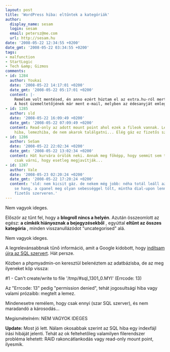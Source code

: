 ```yaml
---
layout: post
title: 'WordPress hiba: eltűntek a kategóriák'
author:
  display_name: sesam
  login: sesam
  email: petersz@me.com
  url: http://sesam.hu
date: '2008-05-22 12:34:55 +0200'
date_gmt: '2008-05-22 03:34:55 +0200'
tags:
- malfunction
- StartLogic
- Tech &amp; Gizmos
comments:
- id: 1284
  author: Youkai
  date: '2008-05-22 14:17:01 +0200'
  date_gmt: '2008-05-22 05:17:01 +0200'
  content: |-
    Remélem volt mentésed, én anno ezért húztam el az extra.hu-ról mert mesebeli volt a müködése, tudod, hol volt, hol nemvolt... pedig az ingyenes volt...
    A host üzemeltetőjének már ment e-mail, melyben az édesanyját emlegeted negatív jelzős szerkezetben?
- id: 1285
  author: sld
  date: '2008-05-22 16:09:49 +0200'
  date_gmt: '2008-05-22 07:09:49 +0200'
  content: Read-only az adott mount point ahol ezek a fileok vannak. Lehet RAID vezérlő
    hiba, lemezhiba, de nem akarok találgatni... Elég gáz ez fizetős szerveren.
- id: 1286
  author: SeSam
  date: '2008-05-22 22:02:34 +0200'
  date_gmt: '2008-05-22 13:02:34 +0200'
  content: Hát kurvára örülök neki. Annak meg főképp, hogy semmit sem tudok tenni,
    csak várni, hogy esetleg megjavítják...
- id: 1287
  author: Vale
  date: '2008-05-23 02:20:24 +0200'
  date_gmt: '2008-05-22 17:20:24 +0200'
  content: 'sld: nem kicsit gáz. de nekem még jobb: néha totál leáll az sql, se kép,
    se hang. a cpanel meg olyan sebességgel tölt, mintha dial-upon lennék. na az gáz
    fizetős szerveren.'
---
```


Nem vagyok ideges.

Először az tűnt fel, hogy a **blogroll nincs a helyén**. Azután összeomlott az egész: **a címkék hiányoznak a bejegyzésekből** , egyúttal **eltűnt az összes kategória** , minden visszanullázódot "uncategorised" alá.

Nem vagyok ideges.

A legrelevánsabbnak tűnő információ, amit a Google kidobott, hogy [indítsam újra az SQL szervert](http://www.top10tech.com/web/2008/03/07/blogging-tips/wordpress/holy-crap-my-wordpress-categories-disappeared). Hát persze.

Közben a phpmyadmin-on keresztül belenéztem az adatbázisba, de az meg ilyeneket köp vissza:

#1 - Can't create/write to file '/tmp/#sql_1301_0.MYI' (Errcode: 13)

Az "Errcode: 13" pedig "permission denied", tehát jogosultsági hiba vagy valami prózaibb: megtelt a lemez.

Mindenesetre remélem, hogy csak ennyi (szar SQL szerver), és nem maradandó a károsodás...

Megismételném: NEM VAGYOK IDEGES

**Update:** Most jó lett. Nálam okosabbak szerint az SQL hiba egy indexfájl írási hibáját jelenti. Tehát az ok feltehetőleg valamilyen filerendszer probléma lehetett: RAID rakoncátlankodás vagy read-only mount point, ilyesmik.
